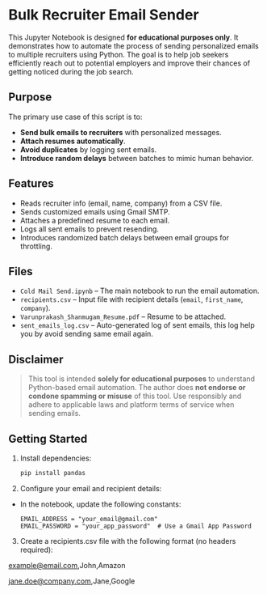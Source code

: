# Bulk Recruiter Email Sender

This Jupyter Notebook is designed **for educational purposes only**. It demonstrates how to automate the process of sending personalized emails to multiple recruiters using Python. The goal is to help job seekers efficiently reach out to potential employers and improve their chances of getting noticed during the job search.

## Purpose

The primary use case of this script is to:

- **Send bulk emails to recruiters** with personalized messages.
- **Attach resumes automatically**.
- **Avoid duplicates** by logging sent emails.
- **Introduce random delays** between batches to mimic human behavior.

## Features

- Reads recruiter info (email, name, company) from a CSV file.
- Sends customized emails using Gmail SMTP.
- Attaches a predefined resume to each email.
- Logs all sent emails to prevent resending.
- Introduces randomized batch delays between email groups for throttling.

## Files

- `Cold Mail Send.ipynb` – The main notebook to run the email automation.
- `recipients.csv` – Input file with recipient details (`email`, `first_name`, `company`).
- `Varunprakash_Shanmugam_Resume.pdf` – Resume to be attached.
- `sent_emails_log.csv` – Auto-generated log of sent emails, this log help you by avoid sending same email again.

## Disclaimer

> This tool is intended **solely for educational purposes** to understand Python-based email automation. The author does **not endorse or condone spamming or misuse** of this tool. Use responsibly and adhere to applicable laws and platform terms of service when sending emails.

## Getting Started

1. Install dependencies:
   ```bash
   pip install pandas

2. Configure your email and recipient details:

- In the notebook, update the following constants:
  ```
  EMAIL_ADDRESS = "your_email@gmail.com"
  EMAIL_PASSWORD = "your_app_password"  # Use a Gmail App Password

3. Create a recipients.csv file with the following format (no headers required):

example@email.com,John,Amazon

jane.doe@company.com,Jane,Google

